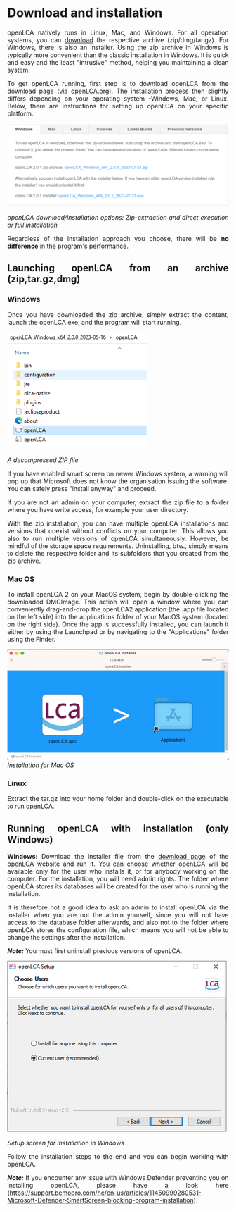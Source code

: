 <div style='text-align: justify;'>

# Download and installation

openLCA natively runs in Linux, Mac, and Windows. For all operation systems, you can [download](<http://www.openlca.org/downloads>) the respective archive (zip/dmg/tar.gz). For Windows, there is also an installer. Using the zip archive in Windows is typically more convenient than the classic installation in Windows. It is quick and easy and the least "intrusive" method, helping you maintaining a clean system.

To get openLCA running, first step is to download openLCA from the download page (via openLCA.org). The installation process then slightly differs depending on your operating system -Windows, Mac, or Linux. Below, there are instructions for setting up openLCA on your specific platform.

![](../media/installation_readme.png)

_openLCA download/installation options: Zip-extraction and direct execution or full installation_

Regardless of the installation approach you choose, there will be **no difference** in the program's performance. 


## Launching openLCA from an archive (zip,tar.gz,dmg)

### **Windows** 
Once you have downloaded the zip archive, simply extract the content, launch the openLCA.exe, and the program will start running. 

![](../media/download_olca_2.png)  

_A decompressed ZIP file_

If you have enabled smart screen on newer Windows system, a warning will pop up that Microsoft does not know the organisation issuing the software. You can safely press "install anyway" and proceed. 

If you are not an admin on your computer, extract the zip file to a folder where you have write access, for example your user directory.

With the zip installation, you can have multiple openLCA installations and versions that coexist without conflicts on your computer. This allows you also to run multiple versions of openLCA simultaneously. However, be mindful of the storage space requirements. Uninstalling, btw., simply means to delete the respective folder and its subfolders that you created from the zip archive.

### **Mac OS** 
To install openLCA 2 on your MacOS system, begin by double-clicking the downloaded DMGImage. This action will open a window where you can conveniently drag-and-drop the openLCA2 application (the .app file located on the left side) into the applications folder of your MacOS system (located on the right side). Once the app is successfully installed, you can launch it either by using the Launchpad or by navigating to the "Applications" folder using the Finder.

![](../media/mac.png)  
_Installation for Mac OS_

### **Linux**
Extract the tar.gz into your home folder and double-click on the executable to run openLCA.

## Running openLCA with installation (only Windows)

**Windows:** Download the installer file from the [download page](http://www.openlca.org/downloads) of the openLCA website and run it. You can choose whether openLCA will be available only for the user who installs it, or for anybody working on the computer. For the installation, you will need admin rights. The folder where openLCA stores its databases will be created for the user who is running the installation. 

It is therefore not a good idea to ask an admin to install openLCA via the installer when you are not the admin yourself, since you will not have access to the database folder afterwards, and also not to the folder where openLCA stores the configuration file, which means you will not be able to change the settings after the installation. 

**_Note:_** You must first uninstall previous versions of openLCA.

![](../media/openlca_installer.png)  

_Setup screen for installation in Windows_

Follow the installation steps to the end and you can begin working with openLCA.

_**Note:**_ If you encounter any issue with Windows Defender preventing you on installing openLCA, please have a look here (https://support.bemopro.com/hc/en-us/articles/11450999280531-Microsoft-Defender-SmartScreen-blocking-program-installation).

</div>